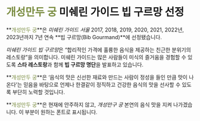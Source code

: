 # <span style="color:#7b8d42">**개성만두 궁**</span> 미쉐린 가이드 빕 구르망 선정

**<span style="color:#7b8d42">개성만두 궁</span>**은 *미쉐린 가이드 서울* 2017, 2018, 2019, 2020, 2021, 2022년, 2023년까지 7년 연속 **빕 구르망(Bib Gourmand)**에 선정됐습니다.

*미쉐린 가이드 빕 구르망*은 “합리적인 가격에 훌륭한 음식을 제공하는 친근한 분위기의 레스토랑”을 의미합니다. 
미쉐린 가이드는 많은 사람들이 미식의 즐거움을 경험할 수 있도록 **스타 레스토랑**과 함께 **빕 구르망 명단**을 발표하고 있습니다.

**<span style="color:#7b8d42">개성만두 궁</span>**은 ‘음식의 맛은 신선한 재료와 만드는 사람이 정성을 들인 만큼 맛이 나온다’는 믿음을 바탕으로 언제나 한결같이 
정직하고 건강한 음식의 맛을 선사할 수 있도록 부단히 노력할 것입니다.

**<span style="color:#7b8d42">개성만두 궁</span>**은 현재에 안주하지 않고, *개성만구 궁* 본연의 음식 맛을 지켜 나가겠습니다.
<span style="font-family: 'Comic Sans MS', cursive;">이 부분이 원하는 폰트로 표시됩니다.</span>
